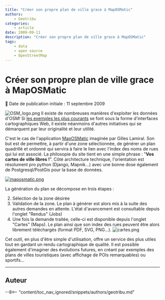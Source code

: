 ```yaml
---
title: "Créer son propre plan de ville grace à MapOSMatic"
authors:
    - Geotribu
categories:
    - article
date: 2009-09-11
description: "Créer son propre plan de ville grace à MapOSMatic"
tags:
    - data
    - open source
    - OpenStreetMap
---
```


# Créer son propre plan de ville grace à MapOSMatic

:calendar: Date de publication initiale : 11 septembre 2009

![OSM_logo.png](https://cdn.geotribu.fr/img/logos-icones/OpenStreetMap/Openstreetmap.png) Il existe de nombreuses manières d'exploiter les données d'OSM! Si [les exemples les plus courants](https://wiki.openstreetmap.org/wiki/Featured_image_proposals) se font sous la forme d'interfaces cartographiques Web, il existe néanmoins d'autres initiatives qui se démarquent par leur originalité et leur utilité.

C'est le cas de l'application [MapOSMatic](http://maposmatic.org/) imaginée par Gilles Lamiral. Son but est de permettre, à partir d'une zone sélectionnée, de générer un plan quadrillé et ordonné qui servira à faire le lien avec l'index des noms de rues qui lui est associé. La philosopie du site tient en une simple phrase : "**Vos cartes de ville libres !**". Côté architecture technique, l'orientation est résolument pro python (Django, Mapnik...) avec une bonne dose également de Postgresql/PostGis pour la base de données.

[![maposmatic.png](https://cdn.geotribu.fr/img/OSM/maposmatic.png)](http://maposmatic.org/)

La génération du plan se décompose en trois étapes :

2. Sélection de la zone désirée
4. Validation de la zone. Le plan à générer est alors mis à la suite des autres demandes en attente. L'état d'avancement est consultable depuis l'onglet "Rendus" (Jobs)
6. Une fois la demande traitée, celle-ci est disponible depuis l'onglet "Cartes" (Maps). Le plan ainsi que son index des rues peuvent être alors librement téléchargés (format PDF, SVG, PNG...).
![cartes.png](https://cdn.geotribu.fr/img/OSM/cartes.png)

Cet outil, en plus d'être simple d'utilisation, offre un service des plus utiles tout en gardant un rendu cartographique de qualité. Il est possible également d'imaginer des évolutions futures, en créant par exemples des plans de villes touristiques (avec affichage de POIs remarquables) ou sportifs...

----

## Auteur

--8<-- "content/toc_nav_ignored/snippets/authors/geotribu.md"
